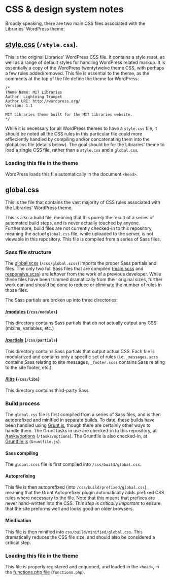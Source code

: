 # CSS & design system notes

Broadly speaking, there are two main CSS files associated with the Libraries' WordPress theme:

## [style.css](/style.css) (`/style.css`).

This is the original Libraries' WordPress CSS file. It contains a style reset, as well as a range of default styles for handling WordPress related markup. It is essentially a copy of the WordPress twentytwelve theme CSS, with perhaps a few rules added/removed. This file is essential to the theme, as the comments at the top of the file define the theme for WordPress:
```
/*
Theme Name: MIT Libraries
Author: Lightning Trumpet
Author URI: http://wordpress.org/
Version: 1.1

MIT Libraries theme built for the MIT Libraries website.
*/
```

While it is necessary for all WordPress themes to have a `style.css` file, it should be noted all the CSS rules in this particular file could more effieciently handled by compiling and/or concatenating them into the global.css file (details below). The goal should be for the Libraries' theme to load a single CSS file, rather than a `style.css`	and a `global.css`.

### Loading this file in the theme

WordPress loads this file automatically in the document `<head>`.

## global.css

This is the file that contains the vast majority of CSS rules associated with the Libraries' WordPress theme.

This is also a build file, meaning that it is purely the result of a series of automated build steps, and is never actually touched by anyone. Furthermore, build files are not currently checked-in to this repository, meaning the _actual_ `global.css` file, while uploaded to the server, is not viewable in this repository. This file is compiled from a series of Sass files.

### Sass file structure

The [global.scss](/css/global.scss) (`/css/global.scss`) imports the proper Sass partials and files. The only two full Sass files that are compiled ([main.scss](/css/main.scss) and [responsive.scss](/css/responsive.scss)) are leftover from the work of a previous developer. While these files have been trimmed dramatically from their original sizes, further work can and should be done to reduce or eliminate the number of rules in those files.

The Sass partials are broken up into three directories:

#### [/modules](/css/modules) (`/css/modules`)

This directory contains Sass partials that do not actually output any CSS (mixins, variables, etc.)

#### [/partials](/css/partials) (`/css/partials`)

This directory contains Sass partials that output actual CSS. Each file is modularized and contains only a specific set of rules (i.e. `_messages.scss` contains Sass relating to site messages, `_footer.scss` contains Sass relating to the site footer, etc.).

#### [/libs](/css/libs) (`/css/libs`)

This directory contains third-party Sass.

### Build process

The `global.css` file is first compiled from a series of Sass files, and is then autoprefixed and minified in separate builds. To date, these builds have been handled using [Grunt.js](http://gruntjs.com/), though there are certainly other ways to handle them. The Grunt tasks in use are checked-in to this repository, at [/tasks/options](/tasks/options) (`/tasks/options`). The Gruntfile is also checked-in, at [Gruntfile.js](Gruntfile.js) (`Gruntfile.js`).

#### Sass compiling

The `global.scss` file is first compiled into `/css/build/global.css`.

#### Autoprefixing

This file is then autoprefixed (into `/css/build/prefixed/global.css`), meaning that the Grunt Autoprefixer plugin automatically adds prefixed CSS rules where necessary to the file. Note that this means that prefixes are never hand-written into the CSS. _This step is critically important_ to ensure that the site preforms well and looks good on older browsers.

#### Minification

This file is then minified into `css/build/minified/global.css`. This dramatically reduces the CSS file size, and should also be considered a critical step.

### Loading this file in the theme

This file is properly registered and enqueued, and loaded in the `<head>`, in the [functions.php file](functions.php) (`functions.php`).